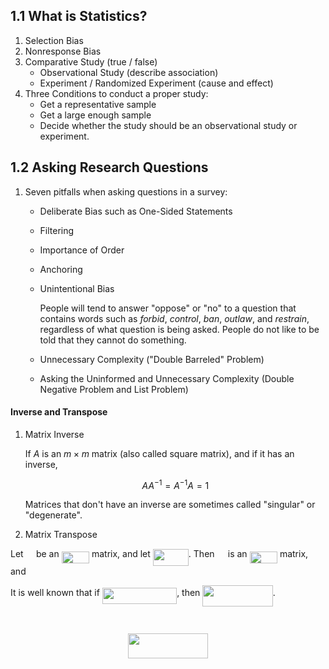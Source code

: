 ## 1.1 What is Statistics?

1.  Selection Bias
2.  Nonresponse Bias
3.  Comparative Study (true / false)
    - Observational Study (describe association)
    - Experiment / Randomized Experiment (cause and effect)
4.  Three Conditions to conduct a proper study:
    - Get a representative sample
    - Get a large enough sample
    - Decide whether the study should be an observational study or experiment.

## 1.2 Asking Research Questions

1.  Seven pitfalls when asking questions in a survey:
    - Deliberate Bias such as One-Sided Statements
    - Filtering
    - Importance of Order
    - Anchoring
    - Unintentional Bias

       People will tend to answer "oppose" or "no" to a question that contains words such as _forbid_, _control_, _ban_, _outlaw_, and _restrain_, regardless of what question is being asked. People do not like to be told that they cannot do something.

    - Unnecessary Complexity ("Double Barreled" Problem)
    - Asking the Uninformed and Unnecessary Complexity (Double Negative Problem and List Problem)


#### Inverse and Transpose

1. Matrix Inverse

   If $A$ is an $m\times m$ matrix (also called square matrix), and if it has an inverse,

   $$
   A{ A }^{ -1 }={ A }^{ -1 }A=1
   $$

   Matrices that don't have an inverse are sometimes called "singular" or "degenerate".

2. Matrix Transpose

Let <img src="/100/tex/53d147e7f3fe6e47ee05b88b166bd3f6.svg?invert_in_darkmode&sanitize=true" align=middle width=12.32879834999999pt height=22.465723500000017pt/> be an <img src="/100/tex/63b142315f480db0b3ff453d62cc3e7f.svg?invert_in_darkmode&sanitize=true" align=middle width=44.39116769999999pt height=19.1781018pt/> matrix, and let <img src="/100/tex/d10b4b5827aa121c25261b3e814538ce.svg?invert_in_darkmode&sanitize=true" align=middle width=57.07355114999999pt height=27.6567522pt/>. Then <img src="/100/tex/61e84f854bc6258d4108d08d4c4a0852.svg?invert_in_darkmode&sanitize=true" align=middle width=13.29340979999999pt height=22.465723500000017pt/> is an <img src="/100/tex/dc14b70b965ac7298976c55e12ec1d6b.svg?invert_in_darkmode&sanitize=true" align=middle width=44.39116769999999pt height=19.1781018pt/> matrix, and

It is well known that if <img src="/100/tex/15b9e78f3a7cb11ea59b95c9553fb928.svg?invert_in_darkmode&sanitize=true" align=middle width=119.34141284999998pt height=26.76175259999998pt/>, then <img src="/100/tex/2b1f70f6a49aea806b0a5f021e843447.svg?invert_in_darkmode&sanitize=true" align=middle width=112.44128444999998pt height=33.20539200000001pt/>.

<p align="center"><img src="/100/tex/b89fa283d4577631bdeb144a44d44d21.svg?invert_in_darkmode&sanitize=true" align=middle width=69.04774965pt height=15.936036599999998pt/></p>

<p align="center"><img src="/100/tex/32737e0a8d5a4cf32ba3ab1b74902ab7.svg?invert_in_darkmode&sanitize=true" align=middle width=127.9847844pt height=39.452455349999994pt/></p>
